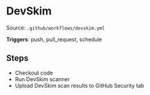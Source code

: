 # DevSkim

Source: `.github/workflows/devskim.yml`

**Triggers**: push, pull_request, schedule

## Steps
- Checkout code
- Run DevSkim scanner
- Upload DevSkim scan results to GitHub Security tab

